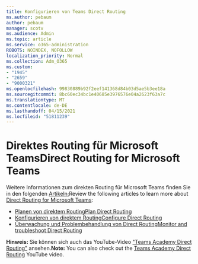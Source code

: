 ```yaml
---
title: Konfigurieren von Teams Direct Routing
ms.author: pebaum
author: pebaum
manager: scotv
ms.audience: Admin
ms.topic: article
ms.service: o365-administration
ROBOTS: NOINDEX, NOFOLLOW
localization_priority: Normal
ms.collection: Adm_O365
ms.custom:
- "1945"
- "2659"
- "9000321"
ms.openlocfilehash: 99830889b92f2eef141368d84b03d5ae5b3ee18a
ms.sourcegitcommit: 8bc60ec34bc1e40685e3976576e04a2623f63a7c
ms.translationtype: MT
ms.contentlocale: de-DE
ms.lasthandoff: 04/15/2021
ms.locfileid: "51811239"
---
```

# <a name="direct-routing-for-microsoft-teams"></a><span data-ttu-id="f787b-102">Direktes Routing für Microsoft Teams</span><span class="sxs-lookup"><span data-stu-id="f787b-102">Direct Routing for Microsoft Teams</span></span>

<span data-ttu-id="f787b-103">Weitere Informationen zum direkten Routing für Microsoft Teams finden Sie in den folgenden [Artikeln:](https://docs.microsoft.com/MicrosoftTeams/direct-routing-landing-page)</span><span class="sxs-lookup"><span data-stu-id="f787b-103">Review the following articles to learn more about [Direct Routing for Microsoft Teams](https://docs.microsoft.com/MicrosoftTeams/direct-routing-landing-page):</span></span> 

- [<span data-ttu-id="f787b-104">Planen von direktem Routing</span><span class="sxs-lookup"><span data-stu-id="f787b-104">Plan Direct Routing</span></span>](https://docs.microsoft.com/MicrosoftTeams/direct-routing-plan)
- [<span data-ttu-id="f787b-105">Konfigurieren von direktem Routing</span><span class="sxs-lookup"><span data-stu-id="f787b-105">Configure Direct Routing</span></span>](https://docs.microsoft.com/MicrosoftTeams/direct-routing-configure) 
- [<span data-ttu-id="f787b-106">Überwachung und Problembehandlung von Direct Routing</span><span class="sxs-lookup"><span data-stu-id="f787b-106">Monitor and troubleshoot Direct Routing</span></span>](https://docs.microsoft.com/MicrosoftTeams/direct-routing-monitor-and-troubleshoot)

<span data-ttu-id="f787b-107">**Hinweis:** Sie können sich auch das YouTube-Video ["Teams Academy Direct Routing"](https://www.youtube.com/watch?v=1ASftX_Msb8&index=10&list=PLaSOUojkSiGnKuE30ckcjnDVkMNqDv0Vl) ansehen.</span><span class="sxs-lookup"><span data-stu-id="f787b-107">**Note:** You can also check out the [Teams Academy Direct Routing](https://www.youtube.com/watch?v=1ASftX_Msb8&index=10&list=PLaSOUojkSiGnKuE30ckcjnDVkMNqDv0Vl) YouTube video.</span></span>